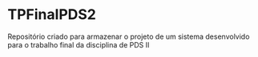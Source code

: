 # TPFinalPDS2
Repositório criado para armazenar o projeto de um sistema desenvolvido para o trabalho final da disciplina de PDS II

